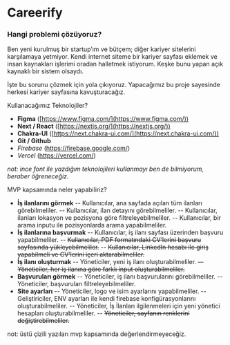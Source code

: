 # Careerify

### Hangi problemi çözüyoruz?

Ben yeni kurulmuş bir startup’ım ve bütçem; diğer kariyer sitelerini karşılamaya yetmiyor. Kendi internet siteme bir kariyer sayfası eklemek ve insan kaynakları işlerimi oradan halletmek istiyorum. Keşke bunu yapan açık kaynaklı bir sistem olsaydı.

İşte bu sorunu çözmek için yola çıkıyoruz. Yapacağımız bu proje sayesinde herkesi kariyer sayfasına kavuşturacağız.

Kullanacağımız Teknolojiler?

- **Figma** ([https://www.figma.com/](https://www.figma.com/))
- **Next / React** ([https://nextjs.org/](https://nextjs.org/))
- **Chakra-UI** ([https://next.chakra-ui.com/](https://next.chakra-ui.com/))
- **Git / Github**
- _Firebase_ (https://firebase.google.com/)
- _Vercel_ (https://vercel.com/)

_not: ince font ile yazdığım teknolojileri kullanmayı ben de bilmiyorum, beraber öğreneceğiz._

MVP kapsamında neler yapabiliriz?

- **İş ilanlarını görmek**
  -- Kullanıcılar, ana sayfada açılan tüm ilanları görebilmeliler.
  -- Kullanıcılar, ilan detayını görebilmeliler.
  -- Kullanıcılar, ilanları lokasyon ve pozisyona göre filtreleyebilmeliler.
  -- Kullanıcılar, bir arama inputu ile pozisyonlarda arama yapabilmeliler.
- **İş ilanlarına başvurmak**
  -- Kullanıcılar, iş ilanı sayfası üzerinden başvuru yapabilmeliler.
  -- ~~Kullanıcılar, PDF formatındaki CV’lerini başvuru sayfasında yükleyebilmeliler.~~
  -- ~~Kullanıcılar, LinkedIn hesabı ile giriş yapabilmeli ve CV’lerini içeri aktarabilmeliler.~~
- **İş ilanı oluşturmak**
  -- Yöneticiler, yeni iş ilanı oluşturabilmeliler.
  ~~-- Yöneticiler, her iş ilanına göre farklı input oluşturabilmeliler.~~
- **Başvuruları görmek**
  -- Yöneticiler, iş ilanı başvurularını görebilmeliler.
  -- Yöneticiler, başvuruları filtreleyebilmeliler.
- **Site ayarları**
  -- Yöneticiler, logo ve isim ayarlarını yapabilmeliler.
  -- Geliştiriciler, ENV ayarları ile kendi firebase konfigürasyonlarını oluşturabilmeliler.
  -- Yöneticiler, İş İlanları ilgilenmeleri için yeni yönetici hesapları oluşturabilmeliler.
  -- ~~Yöneticiler, sayfanın renklerini değiştirebilmeliler.~~

not: üstü çizili yazıları mvp kapsamında değerlendirmeyeceğiz.
